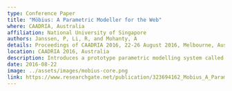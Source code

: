 ```yaml
---
type: Conference Paper
title: "Möbius: A Parametric Modeller for the Web"
where: CAADRIA, Australia
affiliation: National University of Singapore
authors: Janssen, P, Li, R, and Mohanty, A
details: Proceedings of CAADRIA 2016, 22-26 August 2016, Melbourne, Australia, pp. 157–166.
location: CAADRIA 2016, Australia
description: Introduces a prototype parametric modelling system called Mobius, that aims to overcome the limitations of existing visual programming systems. The proposed system integrates associative and imperative programming styles and supports iterative looping and higher order functions.
date: 2016-08-22
image: ../assets/images/mobius-core.png
link: https://www.researchgate.net/publication/323694162_Mobius_A_Parametric_Modeller_for_the_Web
---
```

